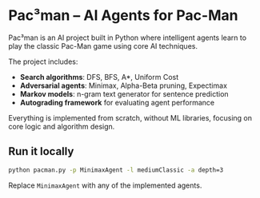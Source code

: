 # Pac³man – AI Agents for Pac-Man

Pac³man is an AI project built in Python where intelligent agents learn to play the classic Pac-Man game using core AI techniques.

The project includes:

- **Search algorithms**: DFS, BFS, A*, Uniform Cost
- **Adversarial agents**: Minimax, Alpha-Beta pruning, Expectimax
- **Markov models**: n-gram text generator for sentence prediction
- **Autograding framework** for evaluating agent performance

Everything is implemented from scratch, without ML libraries, focusing on core logic and algorithm design.

## Run it locally

```bash
python pacman.py -p MinimaxAgent -l mediumClassic -a depth=3
```

Replace `MinimaxAgent` with any of the implemented agents.
